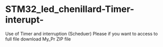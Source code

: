 # STM32_led_chenillard-Timer-interupt-
Use of Timer and interruption (Scheduer)
Please if you want to access to full file download My_Pr ZIP file
